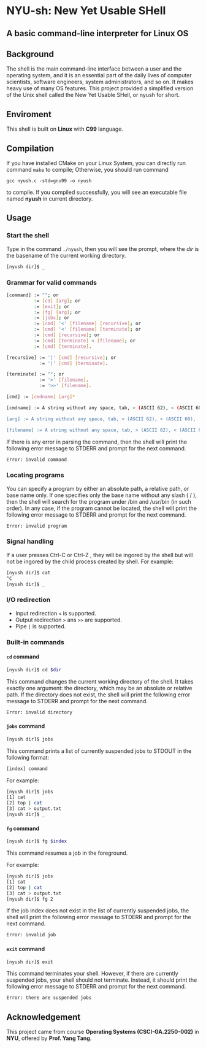 # NYU-sh: New Yet Usable SHell

## A basic command-line interpreter for Linux OS

## Background

The shell is the main command-line interface between a user and the operating system, and it is an essential part of the daily lives of computer scientists, software engineers, system administrators, and so on. It makes heavy use of many OS features. This project provided a simplified version of the Unix shell called the New Yet Usable SHell, or nyush for short.

## Enviroment

This shell is built on **Linux** with **C99** language.

## Compilation

If you have installed CMake on your Linux System, you can directly run command `make` to compile; Otherwise, you should run command

`gcc nyush.c -std=gnu99 -o nyush`

to compile.
If you compiled successfully, you will see an executable file named **nyush** in current directory.

## Usage

### Start the shell

Type in the command `./nyush`, then you will see the prompt, where the _dir_ is the basename of the current working directory.

```bash
[nyush dir]$ _
```

### Grammar for valid commands

```bash
[command] := ""; or
          := [cd] [arg]; or
          := [exit]; or
          := [fg] [arg]; or
          := [jobs]; or
          := [cmd] '<' [filename] [recursive]; or
          := [cmd] '<' [filename] [terminate]; or
          := [cmd] [recursive]; or
          := [cmd] [terminate] < [filename]; or
          := [cmd] [terminate].

[recursive] := '|' [cmd] [recursive]; or
            := '|' [cmd] [terminate].

[terminate] := ""; or
            := '>' [filename].
            := '>>' [filename].

[cmd] := [cmdname] [arg]*

[cmdname] := A string without any space, tab, > (ASCII 62), < (ASCII 60), | (ASCII 124), * (ASCII 42), ! (ASCII 33), ` (ASCII 96), ' (ASCII 39), nor " (ASCII 34) characters. Besides, the cmdname is not cd, exit, fg, jobs.

[arg] := A string without any space, tab, > (ASCII 62), < (ASCII 60), | (ASCII 124), * (ASCII 42), ! (ASCII 33), ` (ASCII 96), ' (ASCII 39), nor " (ASCII 34) characters.

[filename] := A string without any space, tab, > (ASCII 62), < (ASCII 60), | (ASCII 124), * (ASCII 42), ! (ASCII 33), ` (ASCII 96), ' (ASCII 39), nor " (ASCII 34) characters.
```

If there is any error in parsing the command, then the shell will print the following error message to STDERR and prompt for the next command.

```bash
Error: invalid command
```

### Locating programs

You can specify a program by either an absolute path, a relative path, or base name only. If one specifies only the base name without any slash ( / ), then the shell will search for the program under /bin and /usr/bin (in such order). In any case, if the program cannot be located, the shell will print the following error message to STDERR and prompt for the next command.

```bash
Error: invalid program
```

### Signal handling

If a user presses Ctrl-C or Ctrl-Z , they will be ingored by the shell but will not be ingored by the child process created by shell. For example:

```bash
[nyush dir]$ cat
^C
[nyush dir]$ _
```

### I/O redirection

- Input redirection ```<``` is supported.
- Output redirection  ```>``` ans ```>>``` are supported.
- Pipe ```|``` is supported.

### Built-in commands

#### ```cd``` command

```bash
[nyush dir]$ cd $dir
```

This command changes the current working directory of the shell. It takes exactly one argument: the directory, which may be an absolute or relative path. If the directory does not exist, the shell will print the following error message to STDERR and prompt for the next command.

```bash
Error: invalid directory
```

#### ```jobs``` command

```bash
[nyush dir]$ jobs
```

This command prints a list of currently suspended jobs to STDOUT in the following format:

 ```bash
[index] command
```

For example:

```bash
[nyush dir]$ jobs
[1] cat
[2] top | cat
[3] cat > output.txt
[nyush dir]$ _
```

#### ```fg``` command

```bash
[nyush dir]$ fg $index
```

This command resumes a job in the foreground.

For example:

```bash
[nyush dir]$ jobs
[1] cat
[2] top | cat
[3] cat > output.txt
[nyush dir]$ fg 2
```

If the job index does not exist in the list of currently suspended jobs, the shell will print the following error message to STDERR and prompt for the next command.

```bash
Error: invalid job
```

#### ```exit``` command

```bash
[nyush dir]$ exit
```

This command terminates your shell. However, if there are currently suspended jobs, your shell should not terminate. Instead, it should print the following error message to STDERR and prompt for the next command.

```bash
Error: there are suspended jobs
```

## Acknowledgement

This project came from course **Operating Systems (CSCI-GA.2250-002)** in **NYU**, offered by **Prof. Yang Tang**.
